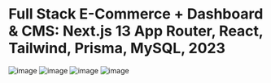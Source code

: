# Full Stack E-Commerce + Dashboard & CMS: Next.js 13 App Router, React, Tailwind, Prisma, MySQL, 2023
![image](https://github.com/user-attachments/assets/16ac229e-93c6-4fad-9cf5-da37bcf9b969)
![image](https://github.com/user-attachments/assets/49977d2b-9a51-4ad9-bdbf-85a36be1f1cc)
![image](https://github.com/user-attachments/assets/59d05f2a-6517-4b56-9840-2ae9da1ce3fb)
![image](https://github.com/user-attachments/assets/f2792e72-71f0-4a38-b283-3e93dbeb8c15)
